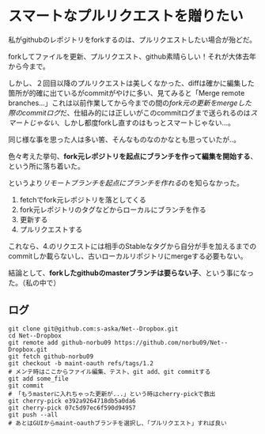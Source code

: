 # スマートなプルリクエストを贈りたい

私がgithubのレポジトリをforkするのは、プルリクエストしたい場合が殆どだ。

forkしてファイルを更新、プルリクエスト、github素晴らしい！それが大体去年から今まで。

しかし、２回目以降のプルリクエストは美しくなかった、diffは確かに編集した箇所が的確に出ているがcommitがやけに多い、見てみると「Merge remote branches...」これは以前作業してから今までの間の*fork元の更新をmergeした際のcommitログ*だ、仕組み的には正しいがこのcommitログまで送られるのは*スマートじゃない*、しかし都度forkし直すのはもっとスマートじゃない...。

同じ様な事を思った人は多い筈、そんなものなのかなとも思っていたが..。

色々考えた挙句、**fork元レポジトリを起点にブランチを作って編集を開始する**、という所に落ち着いた。

というより*リモートブランチを起点にブランチを作れる*のを知らなかった。

1. fetchでfork元レポジトリを落としてくる
2. fork元レポジトリのタグなどからローカルにブランチを作る
3. 更新する
4. プルリクエストする

これなら、4.のリクエストには相手のStableなタグから自分が手を加えるまでのcommitしか載らないし、古いローカルリポジトリにmergeする必要もない。

結論として、**forkしたgithubのmasterブランチは要らない子**、という事になった。（私の中で）

## ログ

    git clone git@github.com:s-aska/Net--Dropbox.git
    cd Net--Dropbox
    git remote add github-norbu09 https://github.com/norbu09/Net--Dropbox.git
    git fetch github-norbu09
    git checkout -b maint-oauth refs/tags/1.2
    # メンテ時はここからファイル編集、テスト、git add、git commitする
    git add some_file
    git commit
    # 「もうmasterに入れちゃった更新が...」という時はcherry-pickで救出
    git cherry-pick e392a9264718db5a0da6
    git cherry-pick 07c5d97ec6f590d94957
    git push --all
    # あとはGUIからmaint-oauthブランチを選択し、「プルリクエスト」すれば良い
